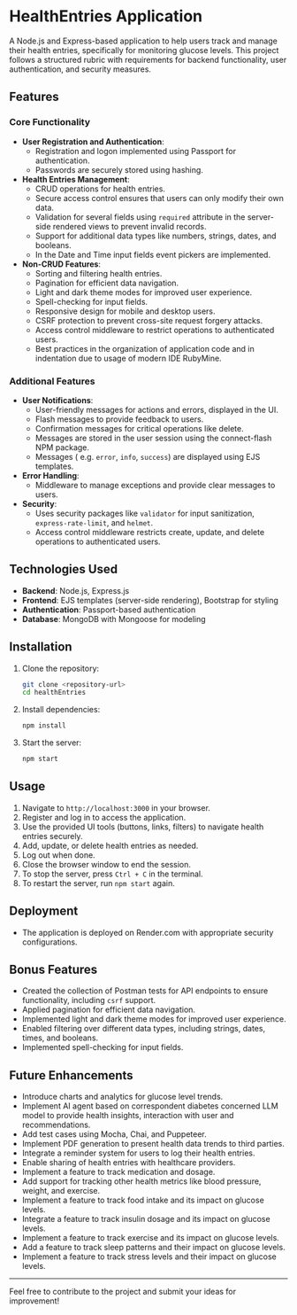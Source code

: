 # HealthEntries Application

A Node.js and Express-based application to help users track and manage their health entries, specifically for monitoring glucose levels. This project follows a structured rubric with requirements for backend functionality, user authentication, and security measures.

## Features

### Core Functionality
- **User Registration and Authentication**:
    - Registration and logon implemented using Passport for authentication.
    - Passwords are securely stored using hashing.
- **Health Entries Management**:
    - CRUD operations for health entries.
    - Secure access control ensures that users can only modify their own data.
    - Validation for several fields using `required` attribute in the server-side rendered views to prevent invalid records.
    - Support for additional data types like numbers, strings, dates, and booleans.
    - In the Date and Time input fields event pickers are implemented.
- **Non-CRUD Features**:
    - Sorting and filtering health entries.
    - Pagination for efficient data navigation.
    - Light and dark theme modes for improved user experience.
    - Spell-checking for input fields.
    - Responsive design for mobile and desktop users.
    - CSRF protection to prevent cross-site request forgery attacks.
    - Access control middleware to restrict operations to authenticated users.
    - Best practices in the organization of application code and in indentation due to usage of modern IDE RubyMine.

### Additional Features
- **User Notifications**:
    - User-friendly messages for actions and errors, displayed in the UI.
    - Flash messages to provide feedback to users.
    - Confirmation messages for critical operations like delete.
    - Messages are stored in the user session using the connect-flash NPM package.
    - Messages ( e.g. `error`, `info`, `success`) are displayed using EJS templates.
- **Error Handling**:
    - Middleware to manage exceptions and provide clear messages to users.
- **Security**:
    - Uses security packages like `validator` for input sanitization, `express-rate-limit`, and `helmet`.
    - Access control middleware restricts create, update, and delete operations to authenticated users.

## Technologies Used
- **Backend**: Node.js, Express.js
- **Frontend**: EJS templates (server-side rendering), Bootstrap for styling
- **Authentication**: Passport-based authentication
- **Database**: MongoDB with Mongoose for modeling

## Installation
1. Clone the repository:
   ```bash
   git clone <repository-url>
   cd healthEntries
   ```
2. Install dependencies:
   ```bash
   npm install
   ```
3. Start the server:
   ```bash
   npm start
   ```

## Usage
1. Navigate to `http://localhost:3000` in your browser.
2. Register and log in to access the application.
3. Use the provided UI tools (buttons, links, filters) to navigate health entries securely.
4. Add, update, or delete health entries as needed.
5. Log out when done.
6. Close the browser window to end the session.
7. To stop the server, press `Ctrl + C` in the terminal.
8. To restart the server, run `npm start` again.

## Deployment
- The application is deployed on Render.com with appropriate security configurations.

## Bonus Features
- Created the collection of Postman tests for API endpoints to ensure functionality, including `csrf` support.
- Applied pagination for efficient data navigation.
- Implemented light and dark theme modes for improved user experience.
- Enabled filtering over different data types, including strings, dates, times, and booleans.
- Implemented spell-checking for input fields.

## Future Enhancements
- Introduce charts and analytics for glucose level trends.
- Implement AI agent based on correspondent diabetes concerned LLM model to provide health insights, interaction with user and recommendations.
- Add test cases using Mocha, Chai, and Puppeteer.
- Implement PDF generation to present health data trends to third parties.
- Integrate a reminder system for users to log their health entries.
- Enable sharing of health entries with healthcare providers.
- Implement a feature to track medication and dosage.
- Add support for tracking other health metrics like blood pressure, weight, and exercise.
- Implement a feature to track food intake and its impact on glucose levels.
- Integrate a feature to track insulin dosage and its impact on glucose levels.
- Implement a feature to track exercise and its impact on glucose levels.
- Add a feature to track sleep patterns and their impact on glucose levels.
- Implement a feature to track stress levels and their impact on glucose levels.

---

Feel free to contribute to the project and submit your ideas for improvement!
